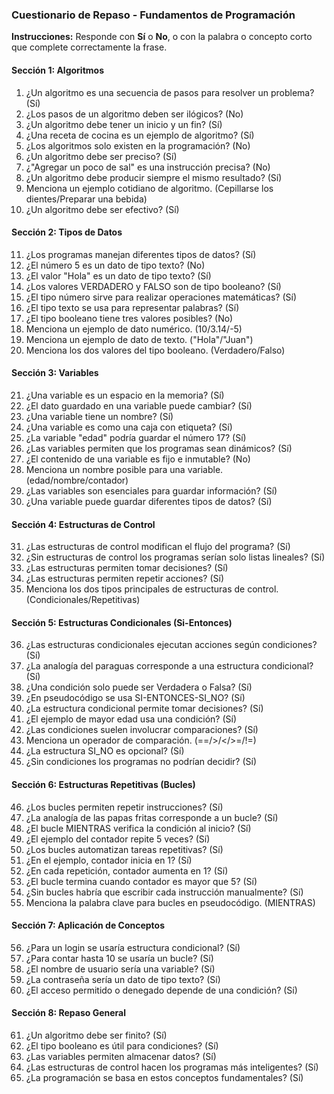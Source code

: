 ### Cuestionario de Repaso - Fundamentos de Programación

**Instrucciones:** Responde con **Sí** o **No**, o con la palabra o concepto corto que complete correctamente la frase.

#### Sección 1: Algoritmos

1.  ¿Un algoritmo es una secuencia de pasos para resolver un problema? (Sí)
2.  ¿Los pasos de un algoritmo deben ser ilógicos? (No)
3.  ¿Un algoritmo debe tener un inicio y un fin? (Sí)
4.  ¿Una receta de cocina es un ejemplo de algoritmo? (Sí)
5.  ¿Los algoritmos solo existen en la programación? (No)
6.  ¿Un algoritmo debe ser preciso? (Sí)
7.  ¿"Agregar un poco de sal" es una instrucción precisa? (No)
8.  ¿Un algoritmo debe producir siempre el mismo resultado? (Sí)
9.  Menciona un ejemplo cotidiano de algoritmo. (Cepillarse los dientes/Preparar una bebida)
10. ¿Un algoritmo debe ser efectivo? (Sí)

#### Sección 2: Tipos de Datos

11. ¿Los programas manejan diferentes tipos de datos? (Sí)
12. ¿El número 5 es un dato de tipo texto? (No)
13. ¿El valor "Hola" es un dato de tipo texto? (Sí)
14. ¿Los valores VERDADERO y FALSO son de tipo booleano? (Sí)
15. ¿El tipo número sirve para realizar operaciones matemáticas? (Sí)
16. ¿El tipo texto se usa para representar palabras? (Sí)
17. ¿El tipo booleano tiene tres valores posibles? (No)
18. Menciona un ejemplo de dato numérico. (10/3.14/-5)
19. Menciona un ejemplo de dato de texto. ("Hola"/"Juan")
20. Menciona los dos valores del tipo booleano. (Verdadero/Falso)

#### Sección 3: Variables

21. ¿Una variable es un espacio en la memoria? (Sí)
22. ¿El dato guardado en una variable puede cambiar? (Sí)
23. ¿Una variable tiene un nombre? (Sí)
24. ¿Una variable es como una caja con etiqueta? (Sí)
25. ¿La variable "edad" podría guardar el número 17? (Sí)
26. ¿Las variables permiten que los programas sean dinámicos? (Sí)
27. ¿El contenido de una variable es fijo e inmutable? (No)
28. Menciona un nombre posible para una variable. (edad/nombre/contador)
29. ¿Las variables son esenciales para guardar información? (Sí)
30. ¿Una variable puede guardar diferentes tipos de datos? (Sí)

#### Sección 4: Estructuras de Control

31. ¿Las estructuras de control modifican el flujo del programa? (Sí)
32. ¿Sin estructuras de control los programas serían solo listas lineales? (Sí)
33. ¿Las estructuras permiten tomar decisiones? (Sí)
34. ¿Las estructuras permiten repetir acciones? (Sí)
35. Menciona los dos tipos principales de estructuras de control. (Condicionales/Repetitivas)

#### Sección 5: Estructuras Condicionales (Si-Entonces)

36. ¿Las estructuras condicionales ejecutan acciones según condiciones? (Sí)
37. ¿La analogía del paraguas corresponde a una estructura condicional? (Sí)
38. ¿Una condición solo puede ser Verdadera o Falsa? (Sí)
39. ¿En pseudocódigo se usa SI-ENTONCES-SI_NO? (Sí)
40. ¿La estructura condicional permite tomar decisiones? (Sí)
41. ¿El ejemplo de mayor edad usa una condición? (Sí)
42. ¿Las condiciones suelen involucrar comparaciones? (Sí)
43. Menciona un operador de comparación. (==/>/</>=/!=)
44. ¿La estructura SI_NO es opcional? (Sí)
45. ¿Sin condiciones los programas no podrían decidir? (Sí)

#### Sección 6: Estructuras Repetitivas (Bucles)

46. ¿Los bucles permiten repetir instrucciones? (Sí)
47. ¿La analogía de las papas fritas corresponde a un bucle? (Sí)
48. ¿El bucle MIENTRAS verifica la condición al inicio? (Sí)
49. ¿El ejemplo del contador repite 5 veces? (Sí)
50. ¿Los bucles automatizan tareas repetitivas? (Sí)
51. ¿En el ejemplo, contador inicia en 1? (Sí)
52. ¿En cada repetición, contador aumenta en 1? (Sí)
53. ¿El bucle termina cuando contador es mayor que 5? (Sí)
54. ¿Sin bucles habría que escribir cada instrucción manualmente? (Sí)
55. Menciona la palabra clave para bucles en pseudocódigo. (MIENTRAS)

#### Sección 7: Aplicación de Conceptos

56. ¿Para un login se usaría estructura condicional? (Sí)
57. ¿Para contar hasta 10 se usaría un bucle? (Sí)
58. ¿El nombre de usuario sería una variable? (Sí)
59. ¿La contraseña sería un dato de tipo texto? (Sí)
60. ¿El acceso permitido o denegado depende de una condición? (Sí)

#### Sección 8: Repaso General

61. ¿Un algoritmo debe ser finito? (Sí)
62. ¿El tipo booleano es útil para condiciones? (Sí)
63. ¿Las variables permiten almacenar datos? (Sí)
64. ¿Las estructuras de control hacen los programas más inteligentes? (Sí)
65. ¿La programación se basa en estos conceptos fundamentales? (Sí)
